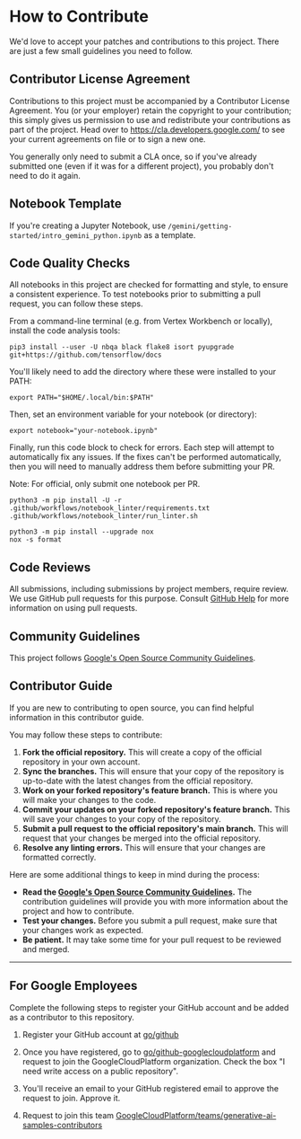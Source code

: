 # How to Contribute

We'd love to accept your patches and contributions to this project. There are
just a few small guidelines you need to follow.

## Contributor License Agreement

Contributions to this project must be accompanied by a Contributor License
Agreement. You (or your employer) retain the copyright to your contribution;
this simply gives us permission to use and redistribute your contributions as
part of the project. Head over to <https://cla.developers.google.com/> to see
your current agreements on file or to sign a new one.

You generally only need to submit a CLA once, so if you've already submitted one
(even if it was for a different project), you probably don't need to do it
again.

## Notebook Template

If you're creating a Jupyter Notebook, use `/gemini/getting-started/intro_gemini_python.ipynb` as a template.

## Code Quality Checks

All notebooks in this project are checked for formatting and style, to ensure a
consistent experience. To test notebooks prior to submitting a pull request,
you can follow these steps.

From a command-line terminal (e.g. from Vertex Workbench or locally), install
the code analysis tools:

```shell
pip3 install --user -U nbqa black flake8 isort pyupgrade git+https://github.com/tensorflow/docs
```

You'll likely need to add the directory where these were installed to your PATH:

```shell
export PATH="$HOME/.local/bin:$PATH"
```

Then, set an environment variable for your notebook (or directory):

```shell
export notebook="your-notebook.ipynb"
```

Finally, run this code block to check for errors. Each step will attempt to
automatically fix any issues. If the fixes can't be performed automatically,
then you will need to manually address them before submitting your PR.

Note: For official, only submit one notebook per PR.

```shell
python3 -m pip install -U -r .github/workflows/notebook_linter/requirements.txt
.github/workflows/notebook_linter/run_linter.sh
```

```shell
python3 -m pip install --upgrade nox
nox -s format
```

## Code Reviews

All submissions, including submissions by project members, require review. We
use GitHub pull requests for this purpose. Consult
[GitHub Help](https://help.github.com/articles/about-pull-requests/) for more
information on using pull requests.

## Community Guidelines

This project follows [Google's Open Source Community
Guidelines](https://opensource.google/conduct/).

## Contributor Guide

If you are new to contributing to open source, you can find helpful information in this contributor guide.

You may follow these steps to contribute:

1. **Fork the official repository.** This will create a copy of the official repository in your own account.
2. **Sync the branches.** This will ensure that your copy of the repository is up-to-date with the latest changes from the official repository.
3. **Work on your forked repository's feature branch.** This is where you will make your changes to the code.
4. **Commit your updates on your forked repository's feature branch.** This will save your changes to your copy of the repository.
5. **Submit a pull request to the official repository's main branch.** This will request that your changes be merged into the official repository.
6. **Resolve any linting errors.** This will ensure that your changes are formatted correctly.

Here are some additional things to keep in mind during the process:

- **Read the [Google's Open Source Community Guidelines](https://opensource.google/conduct/).** The contribution guidelines will provide you with more information about the project and how to contribute.
- **Test your changes.** Before you submit a pull request, make sure that your changes work as expected.
- **Be patient.** It may take some time for your pull request to be reviewed and merged.

---

## For Google Employees

Complete the following steps to register your GitHub account and be added as a contributor to this repository.

1. Register your GitHub account at [go/github](http://go/github)

1. Once you have registered, go to [go/github-googlecloudplatform](http://go/github-googlecloudplatform) and request to join the GoogleCloudPlatform organization. Check the box "I need write access on a public repository".

1. You'll receive an email to your GitHub registered email to approve the request to join. Approve it.

1. Request to join this team [GoogleCloudPlatform/teams/generative-ai-samples-contributors](https://github.com/orgs/GoogleCloudPlatform/teams/generative-ai-samples-contributors/members)
